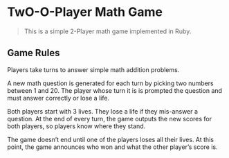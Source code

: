 # TwO-O-Player Math Game

> This is a simple 2-Player math game implemented in Ruby.

## Game Rules

Players take turns to answer simple math addition problems.

A new math question is generated for each turn by picking two numbers between 1 and 20. The player whose turn it is is prompted the question and must answer correctly or lose a life.

Both players start with 3 lives. They lose a life if they mis-answer a question. At the end of every turn, the game outputs the new scores for both players, so players know where they stand.

The game doesn’t end until one of the players loses all their lives. At this point, the game announces who won and what the other player’s score is.

